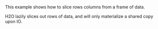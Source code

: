 This example shows how to slice rows columns from a frame of data.

H2O lazily slices out rows of data, and will only materialize a shared copy upon IO.
